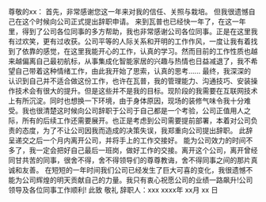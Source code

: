 尊敬的xx： 
  首先，非常感谢您这一年来对我的信任、关照与栽培。 但我很遗憾自己在这个时候向公司正式提出辞职申请。 来到瓦普也已经快一年了，在这一年里，得到了公司各位同事的多方帮助，我也非常感谢公司各位同事。正是在这里我有过欢笑，更有过收获。公司平等的人际关系和开明的工作作风，一度让我有着找到了依靠的感觉，在这里我能开心的工作，认真的学习。然而目前的工作性质也越来越偏离自己最初航标，从事集成化智能家居的兴趣与热情也日益减退了，我不希望自己带着这种情绪工作，由此我开始了思索，认真的思考...... 最终，我深深的认识到自己并不适合做这份工作，也许在瓦普，我的管理能力、沟通技巧、安装操作技术会有很大的提升。但是这些并不是我的目标。现阶段的我需要在互联网技术上有所沉淀。同时也想换一下环境，由于身体原因，现场的装修气味令我十分难受。我也很清楚这时候向公司辞职于公司于自己都是一个考验，公司正值用人之际，所有的后续工作还需要展开。也正是考虑到公司需要提前部署，本着对公司负责的态度，为了不让公司因我而造成的决策失误，我郑重向公司提出辞职。 此辞呈递交之后一个月内离开公司，并将手上的工作交接好。 能为公司效力的时间不多了，我一定会把好自己最后一班岗，做好工作的交接。离开这个公司，离开曾经同甘共苦的同事，很舍不得，舍不得领导们的尊尊教诲，舍不得同事之间的那片真诚和友善。 在短短的一年时间我们公司已经发生了巨大可喜的变化，我很遗憾不能为公司辉煌的明天贡献自己的力量。我只有衷心祝愿公司的业绩一路飙升!公司领导及各位同事工作顺利! 此致 敬礼 辞职人：xxx xxxx年 xx月 xx 日
